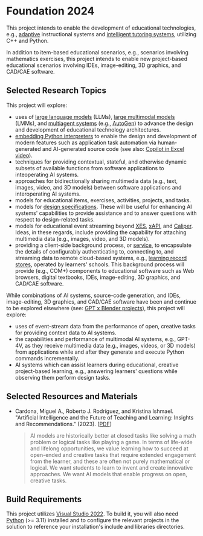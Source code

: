 # Foundation 2024

This project intends to enable the development of educational technologies, e.g., [adaptive](https://en.wikipedia.org/wiki/Adaptive_learning) instructional systems and [intelligent tutoring systems](https://en.wikipedia.org/wiki/Intelligent_tutoring_system), utilizing C++ and Python.

In addition to item-based educational scenarios, e.g., scenarios involving mathematics exercises, this project intends to enable new project-based educational scenarios involving IDEs, image-editing, 3D graphics, and CAD/CAE software.

## Selected Research Topics

This project will explore:

* uses of [large language models](https://en.wikipedia.org/wiki/Large_language_model) (LLMs), [large multimodal models](https://en.wikipedia.org/wiki/Large_language_model#Multimodality) (LMMs), and [multiagent systems](https://en.wikipedia.org/wiki/Multiagent_system) (e.g., [AutoGen](https://github.com/microsoft/autogen)) to advance the design and development of educational technology architectures.
* [embedding Python interpreters](https://docs.python.org/3/c-api/) to enable the design and development of modern features such as application task automation via human-generated and AI-generated source code (see also: [Copilot in Excel video](https://www.youtube.com/watch?v=vGI6VLr8L5w)).
* techniques for providing contextual, stateful, and otherwise dynamic subsets of available functions from software applications to inteoperating AI systems.
* approaches for bidirectionally sharing multimedia data (e.g., text, images, video, and 3D models) between software applications and interoperating AI systems.
* models for educational items, exercises, activities, projects, and tasks.
* models for [design specifications](https://en.wikipedia.org/wiki/Design_specification). These will be useful for enhancing AI systems' capabilities to provide assistance and to answer questions with respect to design-related tasks.
* models for educational event streaming beyond [XES](https://xes-standard.org/), [xAPI](https://xapi.com/), and [Caliper](https://www.imsglobal.org/activity/caliper). Ideas, in these regards, include providing the capability for attaching multimedia data (e.g., images, video, and 3D models).
* providing a client-side background process, or [service](https://en.wikipedia.org/wiki/Windows_service), to encapsulate the details of configurably authenticating to, connecting to, and streaming data to remote cloud-based systems, e.g., [learning record stores](https://en.wikipedia.org/wiki/Learning_Record_Store), operated by learners' schools. This background process will provide (e.g., COM+) components to educational software such as Web browsers, digital textbooks, IDEs, image-editing, 3D graphics, and CAD/CAE software.

While combinations of AI systems, source-code generation, and IDEs, image-editing, 3D graphics, and CAD/CAE software have been and continue to be explored elsewhere (see: [GPT x Blender projects](https://github.com/search?q=gpt+blender&type=repositories)), this project will explore:

* uses of event-stream data from the performance of open, creative tasks for providing context data to AI systems.
* the capabilities and performance of multimodal AI systems, e.g., GPT-4V, as they receive multimedia data (e.g., images, videos, or 3D models) from applications while and after they generate and execute Python commands incrementally.
* AI systems which can assist learners during educational, creative project-based learning, e.g., answering learners' questions while observing them perform design tasks.

## Selected Resources and Materials

* Cardona, Miguel A., Roberto J. Rodríguez, and Kristina Ishmael. "Artificial Intelligence and the Future of Teaching and Learning: Insights and Recommendations." (2023). [[PDF](https://tech.ed.gov/files/2023/05/ai-future-of-teaching-and-learning-report.pdf)]

  > AI models are historically better at closed tasks like solving a math problem or logical tasks like playing a game. In terms of life-wide and lifelong opportunities, we value learning how to succeed at open-ended and creative tasks that require extended engagement from the learner, and these are often not purely mathematical or logical. We want students to learn to invent and create innovative approaches. We want AI models that enable progress on open, creative tasks.

## Build Requirements

This project utilizes [Visual Studio 2022](https://visualstudio.microsoft.com/downloads/). To build it, you will also need [Python](https://www.python.org/downloads/) (>= 3.11) installed and to configure the relevant projects in the solution to reference your installation's include and libraries directories.
